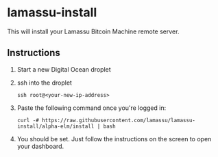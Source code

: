 lamassu-install
===============

This will install your Lamassu Bitcoin Machine remote server.

Instructions
------------

1. Start a new Digital Ocean droplet

2. ssh into the droplet

    ```
    ssh root@<your-new-ip-address>
    ```

3. Paste the following command once you're logged in:

    ```
    curl -# https://raw.githubusercontent.com/lamassu/lamassu-install/alpha-elm/install | bash
    ```

4. You should be set. Just follow the instructions on the screen to open your dashboard.
